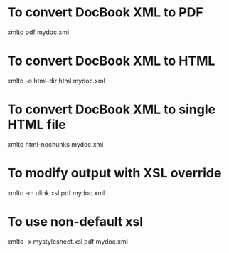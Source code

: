 To convert DocBook XML to PDF
=============================

xmlto pdf mydoc.xml

To convert DocBook XML to HTML
==============================

xmlto -o html-dir html mydoc.xml

To convert DocBook XML to single HTML file
==========================================

xmlto html-nochunks mydoc.xml

To modify output with XSL override
==================================

xmlto -m ulink.xsl pdf mydoc.xml

To use non-default xsl
======================

xmlto -x mystylesheet.xsl pdf mydoc.xml
